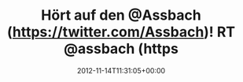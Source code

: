 ---
retweeted: false
source: <a href="http://termtter.org/" rel="nofollow">Termtter</a>
entities:
  hashtags: []
  symbols: []
  user_mentions: []
  urls: []
display_text_range:
- '0'
- '99'
favorite_count: '1'
id_str: '268677427176280065'
truncated: false
retweet_count: '0'
id: '268677427176280065'
created_at: Wed Nov 14 11:31:05 +0000 2012
favorited: false
full_text: 'Hört auf den [@Assbach](https://twitter.com/Assbach)! RT [@assbach](https://twitter.com/assbach):
  Oh, neues Parkway Drive Album „Atlas“. Diesmal ohne Xmas Songs.'
lang: de
tags:
- pesos/twitter
date: '2012-11-14T11:31:05+00:00'
src: https://twitter.com/bascht/status/268677427176280065
original_url: https://twitter.com/bascht/status/268677427176280065
type: twitter_tweet
text: 'Hört auf den [@Assbach](https://twitter.com/Assbach)! RT [@assbach](https://twitter.com/assbach):
  Oh, neues Parkway Drive Album „Atlas“. Diesmal ohne Xmas Songs.'
title: Hört auf den @Assbach (https://twitter.com/Assbach)! RT @assbach (https

---